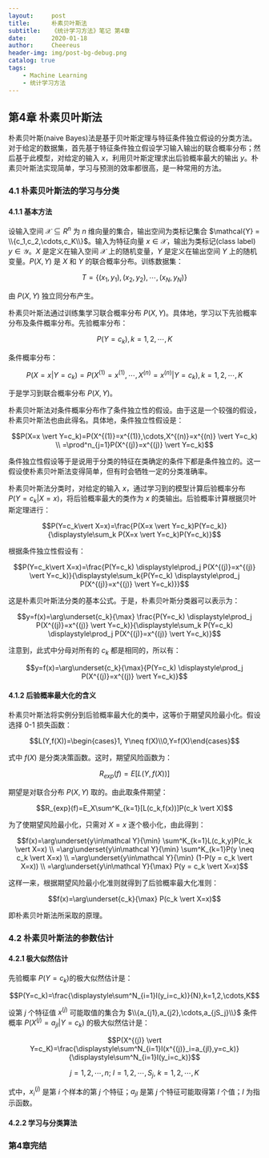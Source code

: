 ```yaml
---
layout:     post
title:      朴素贝叶斯法
subtitle:   《统计学习方法》笔记 第4章
date:       2020-01-18
author:     Cheereus
header-img: img/post-bg-debug.png
catalog: true
tags:
    - Machine Learning
    - 统计学习方法
---
```


## 第4章 朴素贝叶斯法

朴素贝叶斯(naive Bayes)法是基于贝叶斯定理与特征条件独立假设的分类方法。对于给定的数据集，首先基于特征条件独立假设学习输入输出的联合概率分布；然后基于此模型，对给定的输入 $x$，利用贝叶斯定理求出后验概率最大的输出 $y$。朴素贝叶斯法实现简单，学习与预测的效率都很高，是一种常用的方法。

### 4.1 朴素贝叶斯法的学习与分类

#### 4.1.1 基本方法

设输入空间 $\mathcal{X}\subseteq R^n$ 为 $n$ 维向量的集合，输出空间为类标记集合 $\mathcal{Y} = \\{c_1,c_2,\cdots,c_K\\}$。输入为特征向量 $x\in\mathcal{X}$，输出为类标记(class label) $y\in\mathcal{Y}$。$X$ 是定义在输入空间 $\mathcal{X}$ 上的随机变量，$Y$ 是定义在输出空间 $Y$ 上的随机变量。$P(X,Y)$ 是 $X$ 和 $Y$ 的联合概率分布。训练数据集：

$$T=\{(x_1,y_1),(x_2,y_2),\cdots,(x_N,y_N)\}$$

由 $P(X,Y)$ 独立同分布产生。

朴素贝叶斯法通过训练集学习联合概率分布 $P(X,Y)$。具体地，学习以下先验概率分布及条件概率分布。先验概率分布：

$$P(Y=c_k),k=1,2,\cdots,K$$

条件概率分布：

$$P(X=x \vert Y=c_k)=P(X^{(1)}=x^{(1)},\cdots,X^{(n)}=x^{(n)} \vert Y=c_k),k=1,2,\cdots,K$$

于是学习到联合概率分布 $P(X,Y)$。

朴素贝叶斯法对条件概率分布作了条件独立性的假设。由于这是一个较强的假设，朴素贝叶斯法也由此得名。具体地，条件独立性假设是：

$$P(X=x \vert Y=c_k)=P(X^{(1)}=x^{(1)},\cdots,X^{(n)}=x^{(n)} \vert Y=c_k) \\ =\prod^n_{j=1}P(X^{(j)}=x^{(j)} \vert Y=c_k)$$

条件独立性假设等于是说用于分类的特征在类确定的条件下都是条件独立的。这一假设使朴素贝叶斯法变得简单，但有时会牺牲一定的分类准确率。

朴素贝叶斯法分类时，对给定的输入 $x$，通过学习到的模型计算后验概率分布 $P(Y=c_k\vert X=x)$，将后验概率最大的类作为 $x$ 的类输出。后验概率计算根据贝叶斯定理进行：

$$P(Y=c_k\vert X=x)=\frac{P(X=x \vert Y=c_k)P(Y=c_k)}{\displaystyle\sum_k P(X=x \vert Y=c_k)P(Y=c_k)}$$

根据条件独立性假设有：

$$P(Y=c_k\vert X=x)=\frac{P(Y=c_k) \displaystyle\prod_j P(X^{(j)}=x^{(j)} \vert Y=c_k)}{\displaystyle\sum_k{P(Y=c_k) \displaystyle\prod_j P(X^{(j)}=x^{(j)} \vert Y=c_k)}}$$

这是朴素贝叶斯法分类的基本公式。于是，朴素贝叶斯分类器可以表示为：

$$y=f(x)=\arg\underset{c_k}{\max} \frac{P(Y=c_k) \displaystyle\prod_j P(X^{(j)}=x^{(j)} \vert Y=c_k)}{\displaystyle\sum_k P(Y=c_k) \displaystyle\prod_j P(X^{(j)}=x^{(j)} \vert Y=c_k)}$$

注意到，此式中分母对所有的 $c_k$ 都是相同的，所以有：

$$y=f(x)=\arg\underset{c_k}{\max}{P(Y=c_k) \displaystyle\prod_j P(X^{(j)}=x^{(j)} \vert Y=c_k)}$$

#### 4.1.2 后验概率最大化的含义

朴素贝叶斯法将实例分到后验概率最大化的类中，这等价于期望风险最小化。假设选择 0-1 损失函数：

$$L(Y,f(X))=\begin{cases}1, Y\neq f(X)\\0,Y=f(X)\end{cases}$$

式中 $f(X)$ 是分类决策函数。这时，期望风险函数为：

$$R_{exp}(f)=E[L(Y,f(X))]$$

期望是对联合分布 $P(X,Y)$ 取的。由此取条件期望：

$$R_{exp}(f)=E_X\sum^K_{k=1}[L(c_k,f(x))]P(c_k \vert X)$$

为了使期望风险最小化，只需对 $X=x$ 逐个极小化，由此得到：

$$f(x)=\arg\underset{y\in\mathcal Y}{\min} \sum^K_{k=1}L(c_k,y)P(c_k \vert X=x) \\ =\arg\underset{y\in\mathcal Y}{\min} \sum^K_{k=1}P(y \neq c_k \vert X=x) \\ =\arg\underset{y\in\mathcal Y}{\min} (1-P(y = c_k \vert X=x)) \\ =\arg\underset{y\in\mathcal Y}{\max} P(y = c_k \vert X=x)$$

这样一来，根据期望风险最小化准则就得到了后验概率最大化准则：

$$f(x)=\arg\underset{c_k}{\max} P(c_k \vert X=x)$$

即朴素贝叶斯法所采取的原理。

### 4.2 朴素贝叶斯法的参数估计

#### 4.2.1 极大似然估计

先验概率 $P(Y=c_k)$的极大似然估计是：

$$P(Y=c_k)=\frac{\displaystyle\sum^N_{i=1}I(y_i=c_k)}{N},k=1,2,\cdots,K$$

设第 $j$ 个特征值 $x^{(j)}$ 可能取值的集合为 $\\{a_{j1},a_{j2},\cdots,a_{jS_j}\\}$ 条件概率 $P(X^{(j)}=a_{jl} \vert Y=c_k)$ 的极大似然估计是：

$$P(X^{(j)} \vert Y=c_K)=\frac{\displaystyle\sum^N_{i=1}I(x^{(j)}_i=a_{jl},y=c_k)}{\displaystyle\sum^N_{i=1}I(y_i=c_k)}$$

$$j=1,2,\cdots,n;\ l=1,2,\cdots,S_j,\ k=1,2,\cdots,K$$

式中，$x^{(j)}_i$ 是第 $i$ 个样本的第 $j$ 个特征；$a_{jl}$ 是第 $j$ 个特征可能取得第 $l$ 个值；$I$ 为指示函数。

#### 4.2.2 学习与分类算法



### 第4章完结
